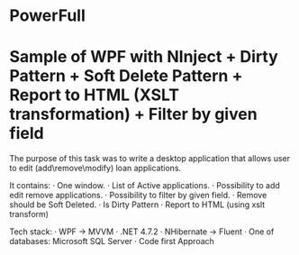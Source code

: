 # PowerFull
# Sample of WPF with NInject + Dirty Pattern + Soft Delete Pattern + Report to HTML (XSLT transformation) + Filter by given field

The purpose of this task was to write a desktop application that allows user to edit (add\remove\modify) loan applications.

It contains:
· One window.
· List of Active applications.
· Possibility to add edit remove applications.
· Possibility to filter by given field.
· Remove should be Soft Deleted.
· Is Dirty Pattern
· Report to HTML (using xslt transform)

Tech stack:
· WPF -> MVVM
· .NET 4.7.2
· NHibernate -> Fluent
· One of databases: Microsoft SQL Server
· Code first Approach
